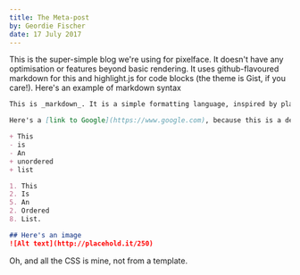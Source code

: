 ```yaml
---
title: The Meta-post
by: Geordie Fischer
date: 17 July 2017
---
```

This is the super-simple blog we're using for pixelface. It doesn't have any optimisation or features beyond basic rendering. It uses github-flavoured markdown for this and highlight.js for code blocks (the theme is Gist, if you care!). Here's an example of markdown syntax
```markdown
This is _markdown_. It is a simple formatting language, inspired by plaintext email syntax (according to the creator).

Here's a [link to Google](https://www.google.com), because this is a demo and things like that need to be here.

+ This
- is
- An
+ unordered
+ list

1. This
2. Is
5. An
2. Ordered
8. List.

## Here's an image
![Alt text](http://placehold.it/250)
```
Oh, and all the CSS is mine, not from a template.
